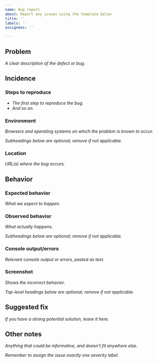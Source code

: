 ```yaml
---
name: Bug report
about: Report any issues using the template below
title: ''
labels: ''
assignees: ''

---
```


## Problem
*A clear description of the defect or bug.*


## Incidence
### Steps to reproduce
- *The first step to reproduce the bug.*
- *And so on.*

### Environment
*Browsers and operating systems on which the problem is known to occur.*


*Subheadings below are optional; remove if not applicable.*
### Location
*URL(s) where the bug occurs.*


## Behavior
### Expected behavior
*What we expect to happen.*
### Observed behavior
*What actually happens.*


*Subheadings below are optional; remove if not applicable.*
### Console output/errors
*Relevant console output or errors, pasted as text.*

### Screenshot
*Shows the incorrect behavior.*


*Top-level headings below are optional; remove if not applicable.*
## Suggested fix
*If you have a strong potential solution, leave it here.*

## Other notes
*Anything that could be informative, and doesn't fit anywhere else.*


*Remember to assign the issue exactly one severity label.*
